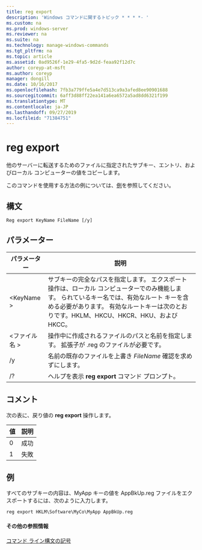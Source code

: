 ```yaml
---
title: reg export
description: 'Windows コマンドに関するトピック * * * *- '
ms.custom: na
ms.prod: windows-server
ms.reviewer: na
ms.suite: na
ms.technology: manage-windows-commands
ms.tgt_pltfrm: na
ms.topic: article
ms.assetid: 0ad9526f-1e29-4fa5-9d2d-feaa92f12d7c
author: coreyp-at-msft
ms.author: coreyp
manager: dongill
ms.date: 10/16/2017
ms.openlocfilehash: 7fb3a779ffe5a4e7d513ca9a3afed8ee90901688
ms.sourcegitcommit: 6aff3d88ff22ea141a6ea6572a5ad8dd6321f199
ms.translationtype: MT
ms.contentlocale: ja-JP
ms.lasthandoff: 09/27/2019
ms.locfileid: "71384751"
---
```

# <a name="reg-export"></a>reg export



他のサーバーに転送するためのファイルに指定されたサブキー、エントリ、およびローカル コンピューターの値をコピーします。

このコマンドを使用する方法の例については、[例](#BKMK_examples)を参照してください。

## <a name="syntax"></a>構文

```
Reg export KeyName FileName [/y]
```

## <a name="parameters"></a>パラメーター

|パラメーター|説明|
|---------|-----------|
|\<KeyName >|サブキーの完全なパスを指定します。 エクスポート操作は、ローカル コンピューターでのみ機能します。 られているキー名では、有効なルート キーを含める必要があります。 有効なルートキーは次のとおりです。HKLM、HKCU、HKCR、HKU、および HKCC。|
|\<ファイル名 >|操作中に作成されるファイルのパスと名前を指定します。 拡張子が .reg のファイルが必要です。|
|/y|名前の既存のファイルを上書き *FileName* 確認を求めずにします。|
|/?|ヘルプを表示 **reg export** コマンド プロンプト。|

## <a name="remarks"></a>コメント

次の表に、戻り値の **reg export** 操作します。

|値|説明|
|-----|-----------|
|0|成功|
|1|失敗|

## <a name="BKMK_examples"></a>例

すべてのサブキーの内容は、MyApp キーの値を AppBkUp.reg ファイルをエクスポートするには、次のように入力します。
```
reg export HKLM\Software\MyCo\MyApp AppBkUp.reg
```

#### <a name="additional-references"></a>その他の参照情報

[コマンド ライン構文の記号](command-line-syntax-key.md)